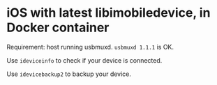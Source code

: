 # iOS with latest libimobiledevice, in Docker container

Requirement: host running usbmuxd. `usbmuxd 1.1.1` is OK.

Use `ideviceinfo` to check if your device is connected.

Use `idevicebackup2` to backup your device.
